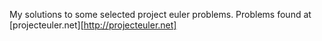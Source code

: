 My solutions to some selected project euler problems. Problems found at
[projecteuler.net][http://projecteuler.net]
